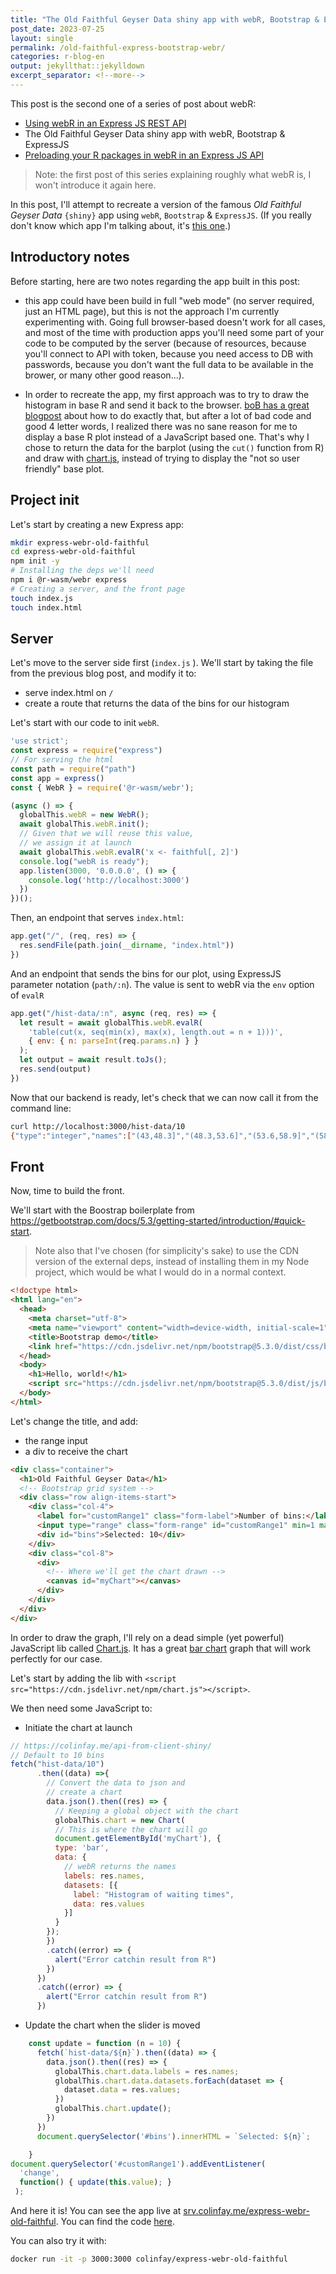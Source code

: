 ```yaml
---
title: "The Old Faithful Geyser Data shiny app with webR, Bootstrap & ExpressJS"
post_date: 2023-07-25
layout: single
permalink: /old-faithful-express-bootstrap-webr/
categories: r-blog-en
output: jekyllthat::jekylldown
excerpt_separator: <!--more-->
---
```


This post is the second one of a series of post about webR:

+ [Using webR in an Express JS REST API](/calling-webr-from-expressjs/)
+ The Old Faithful Geyser Data shiny app with webR, Bootstrap & ExpressJS
+ [Preloading your R packages in webR in an Express JS API](/preloading-your-r-packages-in-webr-in-an-express-js-api/)

> Note: the first post of this series explaining roughly what webR is, I won't introduce it again here.

In this post, I'll attempt to recreate a version of the famous *Old Faithful Geyser Data* `{shiny}` app using `webR`, `Bootstrap` & `ExpressJS`.
(If you really don't know which app I'm talking about, it's [this one](https://gallery.shinyapps.io/001-hello/).)

## Introductory notes

Before starting, here are two notes regarding the app built in this post:

- this app could have been build in full "web mode" (no server required, just an HTML page), but this is not the approach I'm currently experimenting with.
Going full browser-based doesn't work for all cases, and most of the time with production apps you'll need some part of your code to be computed by the server (because of resources, because you'll connect to API with token, because you need access to DB with passwords, because you don't want the full data to be available in the brower, or many other good reason...).

- In order to recreate the app, my first approach was to try to draw the histogram in base R and send it back to the browser.
[boB has a great blogpost](https://rud.is/b/2023/03/18/the-road-to-ggplot2-in-webr-part-1-the-road-is-paved-with-good-base-r-plots/) about how to do exactly that, but after a lot of bad code and good 4 letter words, I realized there was no sane reason for me to display a base R plot instead of a JavaScript based one.
That's why I chose to return the data for the barplot (using the `cut()` function from R) and draw with [chart.js](https://www.chartjs.org/), instead of trying to display the "not so user friendly" base plot.

## Project init

Let's start by creating a new Express app:

```bash
mkdir express-webr-old-faithful
cd express-webr-old-faithful
npm init -y
# Installing the deps we'll need
npm i @r-wasm/webr express
# Creating a server, and the front page
touch index.js
touch index.html
```

## Server

Let's move to the server side first (`index.js` ).
We'll start by taking the file from the previous blog post, and modify it to:

- serve index.html on `/`
- create a route that returns the data of the bins for our histogram

Let's start with our code to init `webR`.

```javascript
'use strict';
const express = require("express")
// For serving the html
const path = require("path")
const app = express()
const { WebR } = require('@r-wasm/webr');

(async () => {
  globalThis.webR = new WebR();
  await globalThis.webR.init();
  // Given that we will reuse this value,
  // we assign it at launch
  await globalThis.webR.evalR('x <- faithful[, 2]')
  console.log("webR is ready");
  app.listen(3000, '0.0.0.0', () => {
    console.log('http://localhost:3000')
  })
})();
```

Then, an endpoint that serves `index.html`:

```javascript
app.get("/", (req, res) => {
  res.sendFile(path.join(__dirname, "index.html"))
})
```

And an endpoint that sends the bins for our plot, using ExpressJS parameter notation (`path/:n`).
The value is sent to webR via the `env` option of `evalR`

```javascript
app.get("/hist-data/:n", async (req, res) => {
  let result = await globalThis.webR.evalR(
    'table(cut(x, seq(min(x), max(x), length.out = n + 1)))',
    { env: { n: parseInt(req.params.n) } }
  );
  let output = await result.toJs();
  res.send(output)
})
```

Now that our backend is ready, let's check that we can now call it from the command line:

```bash
curl http://localhost:3000/hist-data/10
{"type":"integer","names":["(43,48.3]","(48.3,53.6]","(53.6,58.9]","(58.9,64.2]","(64.2,69.5]","(69.5,74.8]","(74.8,80.1]","(80.1,85.4]","(85.4,90.7]","(90.7,96]"],"values":[15,28,26,24,9,23,62,55,23,6]}
```

## Front

Now, time to build the front.

We'll start with the Boostrap boilerplate from <https://getbootstrap.com/docs/5.3/getting-started/introduction/#quick-start>.

> Note also that I've chosen (for simplicity's sake) to use the CDN version of the external deps, instead of installing them in my Node project, which would be what I would do in a normal context.

```html
<!doctype html>
<html lang="en">
  <head>
    <meta charset="utf-8">
    <meta name="viewport" content="width=device-width, initial-scale=1">
    <title>Bootstrap demo</title>
    <link href="https://cdn.jsdelivr.net/npm/bootstrap@5.3.0/dist/css/bootstrap.min.css" rel="stylesheet" integrity="sha384-9ndCyUaIbzAi2FUVXJi0CjmCapSmO7SnpJef0486qhLnuZ2cdeRhO02iuK6FUUVM" crossorigin="anonymous">
  </head>
  <body>
    <h1>Hello, world!</h1>
    <script src="https://cdn.jsdelivr.net/npm/bootstrap@5.3.0/dist/js/bootstrap.bundle.min.js" integrity="sha384-geWF76RCwLtnZ8qwWowPQNguL3RmwHVBC9FhGdlKrxdiJJigb/j/68SIy3Te4Bkz" crossorigin="anonymous"></script>
  </body>
</html>
```

Let's change the title, and add:

- the range input
- a div to receive the chart

```html
<div class="container">
  <h1>Old Faithful Geyser Data</h1>
  <!-- Bootstrap grid system -->
  <div class="row align-items-start">
    <div class="col-4">
      <label for="customRange1" class="form-label">Number of bins:</label>
      <input type="range" class="form-range" id="customRange1" min=1 max=30 value=10>
      <div id="bins">Selected: 10</div>
    </div>
    <div class="col-8">
      <div>
        <!-- Where we'll get the chart drawn -->
        <canvas id="myChart"></canvas>
      </div>
    </div>
  </div>
</div>
```

In order to draw the graph, I'll rely on a dead simple (yet powerful) JavaScript lib called [Chart.js](https://www.chartjs.org/).
It has a great [bar chart](https://www.chartjs.org/docs/latest/charts/bar.html) graph that will work perfectly for our case.

Let's start by adding the lib with `<script src="https://cdn.jsdelivr.net/npm/chart.js"></script>`.

We then need some JavaScript to:

- Initiate the chart at launch

```javascript
// https://colinfay.me/api-from-client-shiny/
// Default to 10 bins
fetch("hist-data/10")
      .then((data) =>{
        // Convert the data to json and
        // create a chart
        data.json().then((res) => {
          // Keeping a global object with the chart
          globalThis.chart = new Chart(
          // This is where the chart will go
          document.getElementById('myChart'), {
          type: 'bar',
          data: {
            // webR returns the names
            labels: res.names,
            datasets: [{
              label: "Histogram of waiting times",
              data: res.values
            }]
          }
        });
        })
        .catch((error) => {
          alert("Error catchin result from R")
        })
      })
      .catch((error) => {
        alert("Error catchin result from R")
      })
```

- Update the chart when the slider is moved

```javascript
    const update = function (n = 10) {
      fetch(`hist-data/${n}`).then((data) => {
        data.json().then((res) => {
          globalThis.chart.data.labels = res.names;
          globalThis.chart.data.datasets.forEach(dataset => {
            dataset.data = res.values;
          })
          globalThis.chart.update();
        })
      })
      document.querySelector('#bins').innerHTML = `Selected: ${n}`;

    }
document.querySelector('#customRange1').addEventListener(
  'change',
  function() { update(this.value); }
 );
```

And here it is!
You can see the app live at [srv.colinfay.me/express-webr-old-faithful](https://srv.colinfay.me/express-webr-old-faithful/).
You can find the code [here](https://github.com/ColinFay/webr-examples/tree/main/express-webr-old-faithful).

You can also try it with:

```bash
docker run -it -p 3000:3000 colinfay/express-webr-old-faithful
```